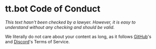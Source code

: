 <!--
Copyright (C) 2020 tt.bot dev team
 
This file is part of tt.bot.
 
tt.bot is free software: you can redistribute it and/or modify
it under the terms of the GNU Affero General Public License as published by
the Free Software Foundation, either version 3 of the License, or
(at your option) any later version.
 
tt.bot is distributed in the hope that it will be useful,
but WITHOUT ANY WARRANTY; without even the implied warranty of
MERCHANTABILITY or FITNESS FOR A PARTICULAR PURPOSE.  See the
GNU Affero General Public License for more details.
 
You should have received a copy of the GNU Affero General Public License
along with tt.bot.  If not, see <http://www.gnu.org/licenses/>.
-->

# tt.bot Code of Conduct
*This text hasn't been checked by a lawyer. However, it is easy to understand without any checking and should be valid.*

We literally do not care about your content as long, as it follows [GitHub][githubtos]'s and [Discord][discordtos]'s Terms of Service.

[githubtos]: https://github.com/site/terms
[discordtos]: https://dis.gd/terms